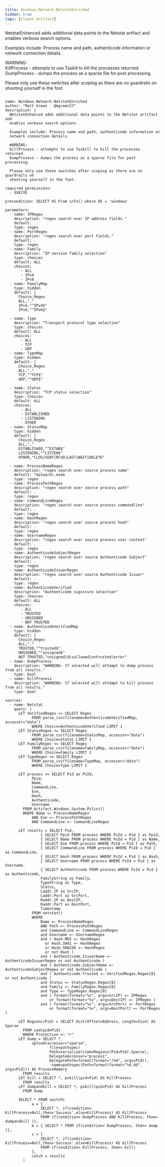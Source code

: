 ```yaml
---
title: Windows.Network.NetstatEnriched
hidden: true
tags: [Client Artifact]
---
```


NetstatEnhanced adds additional data points to the Netstat artifact and
enables verbose search options.

Examples include: Process name and path, authenticode information or
network connection details.

WARNING:  
KillProcess - attempts to use Taskill to kill the processes returned.  
DumpProcess - dumps the process as a sparse file for post processing.  

Please only use these switches after scoping as there are no guardrails on 
shooting yourself in the foot.


<pre><code class="language-yaml">
name: Windows.Network.NetstatEnriched
author: "Matt Green - @mgreen27"
description: |
  NetstatEnhanced adds additional data points to the Netstat artifact and
  enables verbose search options.

  Examples include: Process name and path, authenticode information or
  network connection details.
  
  WARNING:  
  KillProcess - attempts to use Taskill to kill the processes returned.  
  DumpProcess - dumps the process as a sparse file for post processing.  
  
  Please only use these switches after scoping as there are no guardrails on 
  shooting yourself in the foot.

required_permissions:
  - EXECVE
  
precondition: SELECT OS From info() where OS = 'windows'

parameters:
  - name: IPRegex
    description: "regex search over IP address fields."
    default:  .
    type: regex
  - name: PortRegex
    description: "regex search over port fields."
    default: .
    type: regex
  - name: Family
    description: "IP version family selection"
    type: choices
    default: ALL
    choices:
       - ALL
       - IPv4
       - IPv6
  - name: FamilyMap
    type: hidden
    default: |
      Choice,Regex
      ALL,"."
      IPv4,"^IPv4$"
      IPv6,"^IPv6$"

  - name: Type
    description: "Transport protocol type selection"
    type: choices
    default: ALL
    choices:
       - ALL
       - TCP
       - UDP
  - name: TypeMap
    type: hidden
    default: |
      Choice,Regex
      ALL,"."
      TCP,"^TCP$"
      UDP,"^UDP$"

  - name: Status
    description: "TCP status selection"
    type: choices
    default: ALL
    choices:
       - ALL
       - ESTABLISHED
       - LISTENING
       - OTHER
  - name: StatusMap
    type: hidden
    default: |
      Choice,Regex
      ALL,"."
      ESTABLISHED,"^ESTAB$"
      LISTENING,"^LISTEN$"
      OTHER,"CLOS|SENT|RCVD|LAST|WAIT|DELETE"

  - name: ProcessNameRegex
    description: "regex search over source process name"
    default: ^malware\.exe$
    type: regex
  - name: ProcessPathRegex
    description: "regex search over source process path"
    default: .
    type: regex
  - name: CommandLineRegex
    description: "regex search over source process commandline"
    default: .
    type: regex
  - name: HashRegex
    description: "regex search over source process hash"
    default: .
    type: regex
  - name: UsernameRegex
    description: "regex search over source process user context"
    default: .
    type: regex
  - name: AuthenticodeSubjectRegex
    description: "regex search over source Authenticode Subject"
    default: .
    type: regex
  - name: AuthenticodeIssuerRegex
    description: "regex search over source Authenticode Issuer"
    default: .
    type: regex
  - name: AuthenticodeVerified
    description: "Authenticode signiture selection"
    type: choices
    default: ALL
    choices:
       - ALL
       - TRUSTED
       - UNSIGNED
       - NOT TRUSTED
  - name: AuthenticodeVerifiedMap
    type: hidden
    default: |
      Choice,Regex
      ALL,"."
      TRUSTED,"^trusted$"
      UNSIGNED,"^unsigned$"
      NOT TRUSTED,"unsigned|disallowed|untrusted|error"
  - name: DumpProcess
    description: "WARNING: If selected will attempt to dump process from all results."
    type: bool
  - name: KillProcess
    description: "WARNING: If selected will attempt to kill process from all results."
    type: bool
    
sources:
  - name: Netstat
    query: |
      LET VerifiedRegex &lt;= SELECT Regex
            FROM parse_csv(filename=AuthenticodeVerifiedMap, accessor="data")
            WHERE Choice=AuthenticodeVerified LIMIT 1
      LET StatusRegex &lt;= SELECT Regex
            FROM parse_csv(filename=StatusMap, accessor="data")
            WHERE Choice=Status LIMIT 1
      LET FamilyRegex &lt;= SELECT Regex
            FROM parse_csv(filename=FamilyMap, accessor="data")
            WHERE Choice=Family LIMIT 1
      LET TypeRegex &lt;= SELECT Regex
            FROM parse_csv(filename=TypeMap, accessor="data")
            WHERE Choice=Type LIMIT 1

      LET process &lt;= SELECT Pid as PsId,
            Ppid,
            Name,
            CommandLine,
            Exe,
            Hash,
            Authenticode,
            Username
        FROM Artifact.Windows.System.Pslist()
        WHERE Name =~ ProcessNameRegex
            AND Exe =~ ProcessPathRegex
            AND CommandLine =~ CommandLineRegex

      LET results = SELECT Pid,
                { SELECT Ppid FROM process WHERE PsId = Pid } as Ppid,
                { SELECT Name FROM process WHERE PsId = Pid } as Name,
                { SELECT Exe FROM process WHERE PsId = Pid } as Path,
                { SELECT CommandLine FROM process WHERE PsId = Pid } as CommandLine,
                { SELECT Hash FROM process WHERE PsId = Pid } as Hash,
                { SELECT Username FROM process WHERE PsId = Pid } as Username,
                { SELECT Authenticode FROM process WHERE PsId = Pid } as Authenticode,
                FamilyString as Family,
                TypeString as Type,
                Status,
                Laddr.IP as SrcIP, 
                Laddr.Port as SrcPort,
                Raddr.IP as DestIP, 
                Raddr.Port as DestPort,
                Timestamp
            FROM netstat()
            WHERE 
                Name =~ ProcessNameRegex
                AND Path =~ ProcessPathRegex
                and CommandLine =~ CommandLineRegex
                and Username =~ UsernameRegex
                and ( Hash.MD5 =~ HashRegex
                  or Hash.SHA1 =~ HashRegex
                  or Hash.SHA256 =~ HashRegex
                  or not Hash )
                and ( Authenticode.IssuerName =~ AuthenticodeIssuerRegex or not Authenticode )
                and ( Authenticode.SubjectName =~ AuthenticodeSubjectRegex or not Authenticode )
                and ( Authenticode.Trusted =~ VerifiedRegex.Regex[0] or not Authenticode )
                and Status =~ StatusRegex.Regex[0]
                and Family =~ FamilyRegex.Regex[0]
                and Type =~ TypeRegex.Regex[0]
                and ( format(format="%v", args=SrcIP) =~ IPRegex
                    or format(format="%v", args=DestIP) =~ IPRegex )
                and ( format(format="%v", args=SrcPort) =~ PortRegex
                    or format(format="%v", args=DestPort) =~ PortRegex )
    
      LET Regions(Pid) = SELECT dict(Offset=Address, Length=Size) AS Sparse
        FROM vad(pid=Pid)
        WHERE Protection =~ "r"
      LET dump = SELECT *,
            upload(accessor="sparse",
                    file=pathspec(
                    Path=serialize(item=Regions(Pid=Pid).Sparse),
                    DelegateAccessor="process",
                    DelegatePath=format(format="/%d", args=Pid)),
                     name=pathspec(Path=format(format="%d.dd", args=Pid))) AS ProcessMemory
        FROM results
      LET kill = SELECT *, pskill(pid=Pid) AS KillProcess    
        FROM results
      LET dumpandkill = SELECT *, pskill(pid=Pid) AS KillProcess 
        FROM dump
      
      SELECT * FROM switch(
            a = { 
                SELECT *, if(condition= KillProcess=Null,then='Success',else=KillProcess) AS KillProcess
                FROM if(condition= DumpProcess AND KillProcess, then= dumpandkill )},
            b = { SELECT * FROM if(condition= DumpProcess, then= dump )},
            c = { 
                SELECT *, if(condition= KillProcess=Null,then='Success',else=KillProcess) AS KillProcess
                FROM if(condition= KillProcess, then= kill) 
            },
            catch = results
        )

</code></pre>


